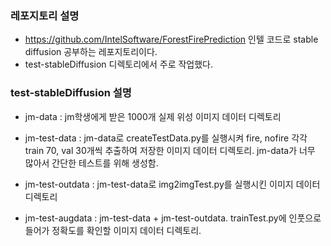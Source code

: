 ### 레포지토리 설명
- https://github.com/IntelSoftware/ForestFirePrediction
인텔 코드로 stable diffusion 공부하는 레포지토리이다.
- test-stableDiffusion 디렉토리에서 주로 작업했다. 

### test-stableDiffusion 설명
- jm-data : jm학생에게 받은 1000개 실제 위성 이미지 데이터 디렉토리

- jm-test-data : jm-data로 createTestData.py를 실행시켜 fire, nofire 각각 train 70, val 30개씩 추출하여 저장한 이미지 데이터 디렉토리. jm-data가 너무 많아서 간단한 테스트를 위해 생성함. 

- jm-test-outdata : jm-test-data로 img2imgTest.py를 실행시킨 이미지 데이터 디렉토리

- jm-test-augdata : jm-test-data + jm-test-outdata. trainTest.py에 인풋으로 들어가 정확도를 확인할 이미지 데이터 디렉토리.